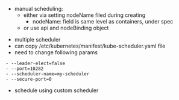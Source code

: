 * manual scheduling:
    - either via setting nodeName filed during creating
        - nodeName: field is same level as containers, under spec
    - or use api and nodeBinding object
    
- multiple scheduler
- can copy /etc/kubernetes/manifest/kube-scheduler.yaml file
- need to change following params
```
- --leader-elect=false
- --port=10282
- --scheduler-name=my-scheduler
- --secure-port=0  
```

- schedule using custom scheduler
